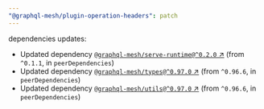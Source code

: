 ```yaml
---
"@graphql-mesh/plugin-operation-headers": patch
---
```

dependencies updates:
  - Updated dependency [`@graphql-mesh/serve-runtime@^0.2.0` ↗︎](https://www.npmjs.com/package/@graphql-mesh/serve-runtime/v/0.2.0) (from `^0.1.1`, in `peerDependencies`)
  - Updated dependency [`@graphql-mesh/types@^0.97.0` ↗︎](https://www.npmjs.com/package/@graphql-mesh/types/v/0.97.0) (from `^0.96.6`, in `peerDependencies`)
  - Updated dependency [`@graphql-mesh/utils@^0.97.0` ↗︎](https://www.npmjs.com/package/@graphql-mesh/utils/v/0.97.0) (from `^0.96.6`, in `peerDependencies`)
